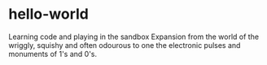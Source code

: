 # hello-world
Learning code and playing in the sandbox
Expansion from the world of the wriggly, squishy and often odourous to one the electronic pulses and monuments of 1's and 0's.
